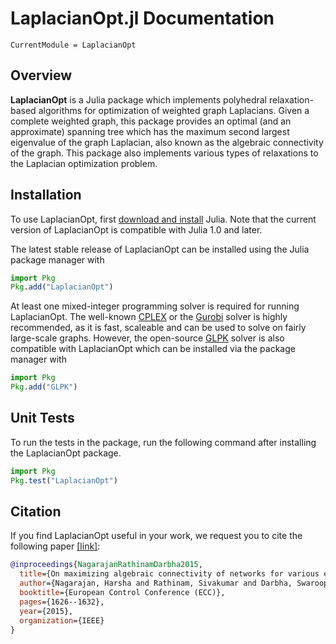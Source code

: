 # LaplacianOpt.jl Documentation

```@meta
CurrentModule = LaplacianOpt
```
## Overview
**LaplacianOpt** is a Julia package which implements polyhedral relaxation-based algorithms for optimization of weighted graph Laplacians. Given a complete weighted graph, this package provides an optimal (and an approximate) spanning tree which has the maximum second largest eigenvalue of the graph Laplacian, also known as the algebraic connectivity of the graph. This package also implements various types of relaxations to the Laplacian optimization problem. 

## Installation 
To use LaplacianOpt, first [download and install](https://julialang.org/downloads/) Julia. Note that the current version of LaplacianOpt is compatible with Julia 1.0 and later. 

The latest stable release of LaplacianOpt can be installed using the Julia package manager with

```julia
import Pkg
Pkg.add("LaplacianOpt")
```

At least one mixed-integer programming solver is required for running LaplacianOpt. The well-known [CPLEX](https://github.com/jump-dev/CPLEX.jl) or the [Gurobi](https://github.com/jump-dev/Gurobi.jl) solver is highly recommended, as it is fast, scaleable and can be used to solve on fairly large-scale graphs. However, the open-source [GLPK](https://github.com/jump-dev/GLPK.jl) solver is also compatible with LaplacianOpt which can be installed via the package manager with

```julia
import Pkg
Pkg.add("GLPK")
```

## Unit Tests
To run the tests in the package, run the following command after installing the LaplacianOpt package.

```julia
import Pkg
Pkg.test("LaplacianOpt")
```

## Citation
If you find LaplacianOpt useful in your work, we request you to cite the following paper [\[link\]](https://doi.org/10.1109/ECC.2015.7330770): 
```bibtex
@inproceedings{NagarajanRathinamDarbha2015,
  title={On maximizing algebraic connectivity of networks for various engineering applications},
  author={Nagarajan, Harsha and Rathinam, Sivakumar and Darbha, Swaroop},
  booktitle={European Control Conference (ECC)},
  pages={1626--1632},
  year={2015},
  organization={IEEE}
}
```